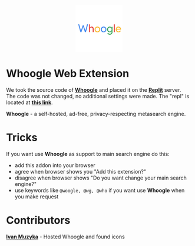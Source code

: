 <p align="center">
  <img src="whoogle.png" alt="Logo" />
</p>

# Whoogle Web Extension
We took the source code of [**Whoogle**](https://github.com/benbusby/whoogle-search) and placed it on the <a href="https://replit.com/"><b>Replit</b></a> server. The code was not changed, no additional settings were made. The "repl" is located at [**this link**](https://replit.com/@SerBanBanan/whoogle-search).

**Whoogle** - a self-hosted, ad-free, privacy-respecting metasearch engine.

# Tricks
If you want use **Whoogle** as support to main search engine do this:
- add this addon into your browser
- agree when browser shows you "Add this extension?"
- disagree when browser shows "Do you want change your main search engine?"
- use keywords like `@woogle, @wg, @who` if you want use **Whoogle** when you make request

# Contributors
[**Ivan Muzyka**](https://github.com/SeryiBaran) - Hosted Whoogle and found icons
